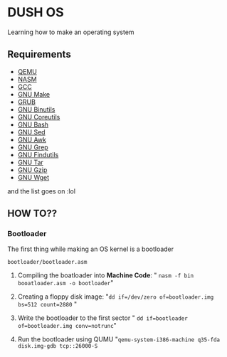 # DUSH OS
Learning how to make an operating system

## Requirements
- [QEMU](https://www.qemu.org/)
- [NASM](https://www.nasm.us/)
- [GCC](https://gcc.gnu.org/)
- [GNU Make](https://www.gnu.org/software/make/)
- [GRUB](https://www.gnu.org/software/grub/)
- [GNU Binutils](https://www.gnu.org/software/binutils/)
- [GNU Coreutils](https://www.gnu.org/software/coreutils/)
- [GNU Bash](https://www.gnu.org/software/bash/)
- [GNU Sed](https://www.gnu.org/software/sed/)
- [GNU Awk](https://www.gnu.org/software/gawk/)
- [GNU Grep](https://www.gnu.org/software/grep/)
- [GNU Findutils](https://www.gnu.org/software/findutils/)
- [GNU Tar](https://www.gnu.org/software/tar/)
- [GNU Gzip](https://www.gnu.org/software/gzip/)
- [GNU Wget](https://www.gnu.org/software/wget/)

and the list goes on :lol

## HOW TO??
### Bootloader
The first thing while making an OS kernel is a bootloader

`bootloader/bootloader.asm`

1. Compiling the boatloader into **Machine Code**:
" ``nasm -f bin booatloader.asm -o bootloader``"

2. Creating a floppy disk image:
 "``dd if=/dev/zero of=bootloader.img bs=512 count=2880``
"
3. Write the bootloader to the first sector
" ``dd if=bootloader of=bootloader.img conv=notrunc``"
4. Run the bootloader using QUMU
"``qemu-system-i386-machine q35-fda disk.img-gdb
 tcp::26000-S``
